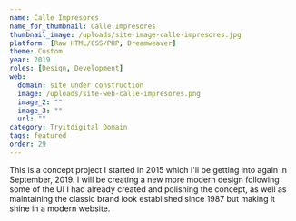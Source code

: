 ```yaml
---
name: Calle Impresores
name_for_thumbnail: Calle Impresores
thumbnail_image: /uploads/site-image-calle-impresores.jpg
platform: [Raw HTML/CSS/PHP, Dreamweaver]
theme: Custom
year: 2019
roles: [Design, Development]
web:
  domain: site under construction
  image: /uploads/site-web-calle-impresores.png
  image_2: ""
  image_3: ""
  url: ""
category: Tryitdigital Domain
tags: featured
order: 29
---
```


This is a concept project I started in 2015 which I'll be getting into again in September, 2019. I will be creating a new more modern design following some of the UI I had already created and polishing the concept, as well as maintaining the classic brand look established since 1987 but making it shine in a modern website.